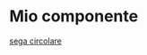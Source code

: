# Mio componente
 [sega circolare](https://www.w3schools.com/code/tryit.asp?filename=GPSM8MQL9KEE)

